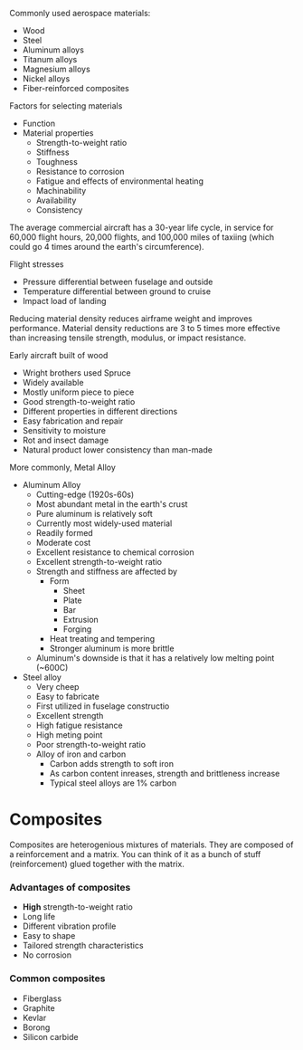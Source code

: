 Commonly used aerospace materials:
- Wood
- Steel
- Aluminum alloys
- Titanum alloys
- Magnesium alloys
- Nickel alloys
- Fiber-reinforced composites

Factors for selecting materials
- Function
- Material properties
    - Strength-to-weight ratio
    - Stiffness
    - Toughness
    - Resistance to corrosion
    - Fatigue and effects of environmental heating
    - Machinability
    - Availability
    - Consistency

The average commercial aircraft has a 30-year life cycle, in service for 60,000 flight hours, 20,000 flights, and 100,000 miles of taxiing (which could go 4 times around the earth's circumference).

Flight stresses
- Pressure differential between fuselage and outside
- Temperature differential between ground to cruise
- Impact load of landing

Reducing material density reduces airframe weight and improves performance. Material density reductions are 3 to 5 times more effective than increasing tensile strength, modulus, or impact resistance.

Early aircraft built of wood
- Wright brothers used Spruce
- Widely available
- Mostly uniform piece to piece
- Good strength-to-weight ratio
- Different properties in different directions
- Easy fabrication and repair
- Sensitivity to moisture
- Rot and insect damage
- Natural product lower consistency than man-made

More commonly, Metal Alloy
- Aluminum Alloy
    - Cutting-edge (1920s-60s)
    - Most abundant metal in the earth's crust
    - Pure aluminum is relatively soft
    - Currently most widely-used material
    - Readily formed
    - Moderate cost
    - Excellent resistance to chemical corrosion
    - Excellent strength-to-weight ratio
    - Strength and stiffness are affected by
        - Form
            - Sheet
            - Plate
            - Bar
            - Extrusion
            - Forging
        - Heat treating and tempering
        - Stronger aluminum is more brittle
    - Aluminum's downside is that it has a relatively low melting point (~600C)
- Steel alloy
    - Very cheep
    - Easy to fabricate
    - First utilized in fuselage constructio
    - Excellent strength
    - High fatigue resistance
    - High meting point
    - Poor strength-to-weight ratio
    - Alloy of iron and carbon
        - Carbon adds strength to soft iron
        - As carbon content inreases, strength and brittleness increase
        - Typical steel alloys are 1% carbon

# Composites
Composites are heterogenious mixtures of materials. They are composed of a reinforcement and a matrix. You can think of it as a bunch of stuff (reinforcement) glued together with the matrix.
### Advantages of composites
- **High** strength-to-weight ratio
- Long life
- Different vibration profile
- Easy to shape
- Tailored strength characteristics
- No corrosion

### Common composites
- Fiberglass
- Graphite
- Kevlar
- Borong
- Silicon carbide